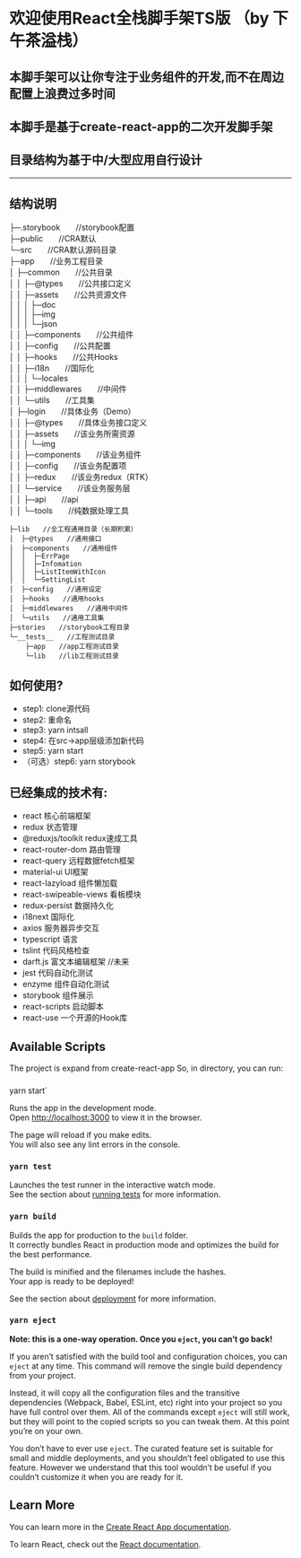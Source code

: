 # 欢迎使用React全栈脚手架TS版  （by 下午茶溢栈） 
## 本脚手架可以让你专注于业务组件的开发,而不在周边配置上浪费过多时间
## 本脚手是基于create-react-app的二次开发脚手架
## 目录结构为基于中/大型应用自行设计

---
## 结构说明
├─.storybook　　//storybook配置  
├─public　　//CRA默认  
└─src　　//CRA默认源码目录  
    ├─app　　//业务工程目录  
    │  ├─common　　//公共目录  
    │  │  ├─@types　　//公共接口定义  
    │  │  ├─assets　　//公共资源文件  
    │  │  │  ├─doc  
    │  │  │  ├─img  
    │  │  │  └─json  
    │  │  ├─components　　//公共组件  
    │  │  ├─config　　//公共配置  
    │  │  ├─hooks　　//公共Hooks  
    │  │  ├─i18n　　//国际化  
    │  │  │  └─locales  
    │  │  ├─middlewares　　//中间件  
    │  │  └─utils　　//工具集  
    │  ├─login　　//具体业务（Demo）  
    │  │  ├─@types　　//具体业务接口定义  
    │  │  ├─assets　　//该业务所需资源  
    │  │  │  └─img  
    │  │  ├─components　　//该业务组件  
    │  │  ├─config　　//该业务配置项  
    │  │  ├─redux　　//该业务redux（RTK）  
    │  │  └─service　　//该业务服务层  
    │  │      ├─api　　//api  
    │  │      └─tools　　//纯数据处理工具  

    ├─lib　　//全工程通用目录（长期积累）  
    │  ├─@types　　//通用接口  
    │  ├─components　　//通用组件  
    │  │  ├─ErrPage  
    │  │  ├─Infomation  
    │  │  ├─ListItemWithIcon  
    │  │  └─SettingList  
    │  ├─config　　//通用设定  
    │  ├─hooks　　//通用hooks  
    │  ├─middlewares　　//通用中间件  
    │  └─utils　　//通用工具集  
    ├─stories　　//storybook工程目录  
    └─__tests__　　//工程测试目录  
        ├─app　　//app工程测试目录  
        └─lib　　//lib工程测试目录  

## 如何使用?
- step1: clone源代码
- step2: 重命名
- step3: yarn intsall
- step4: 在src->app层级添加新代码
- step5: yarn start
- （可选）step6: yarn storybook  

## 已经集成的技术有:  

* react  核心前端框架
* redux  状态管理
* @reduxjs/toolkit  redux速成工具
* react-router-dom 路由管理
* react-query 远程数据fetch框架
* material-ui  UI框架
* react-lazyload  组件懒加载
* react-swipeable-views  看板模块
* redux-persist  数据持久化
* i18next  国际化
* axios  服务器异步交互
* typescript  语言
* tslint  代码风格检查
* darft.js 富文本编辑框架 //未来
* jest  代码自动化测试
* enzyme  组件自动化测试
* storybook  组件展示
* react-scripts  启动脚本
* react-use  一个开源的Hook库

## Available Scripts
The project is expand from create-react-app
So, in  directory, you can run:

### 
yarn start`

Runs the app in the development mode.<br />
Open [http://localhost:3000](http://localhost:3000) to view it in the browser.

The page will reload if you make edits.<br />
You will also see any lint errors in the console.

### `yarn test`

Launches the test runner in the interactive watch mode.<br />
See the section about [running tests](https://facebook.github.io/create-react-app/docs/running-tests) for more information.

### `yarn build`

Builds the app for production to the `build` folder.<br />
It correctly bundles React in production mode and optimizes the build for the best performance.

The build is minified and the filenames include the hashes.<br />
Your app is ready to be deployed!

See the section about [deployment](https://facebook.github.io/create-react-app/docs/deployment) for more information.

### `yarn eject`

**Note: this is a one-way operation. Once you `eject`, you can’t go back!**

If you aren’t satisfied with the build tool and configuration choices, you can `eject` at any time. This command will remove the single build dependency from your project.

Instead, it will copy all the configuration files and the transitive dependencies (Webpack, Babel, ESLint, etc) right into your project so you have full control over them. All of the commands except `eject` will still work, but they will point to the copied scripts so you can tweak them. At this point you’re on your own.

You don’t have to ever use `eject`. The curated feature set is suitable for small and middle deployments, and you shouldn’t feel obligated to use this feature. However we understand that this tool wouldn’t be useful if you couldn’t customize it when you are ready for it.

## Learn More

You can learn more in the [Create React App documentation](https://facebook.github.io/create-react-app/docs/getting-started).

To learn React, check out the [React documentation](https://reactjs.org/).
